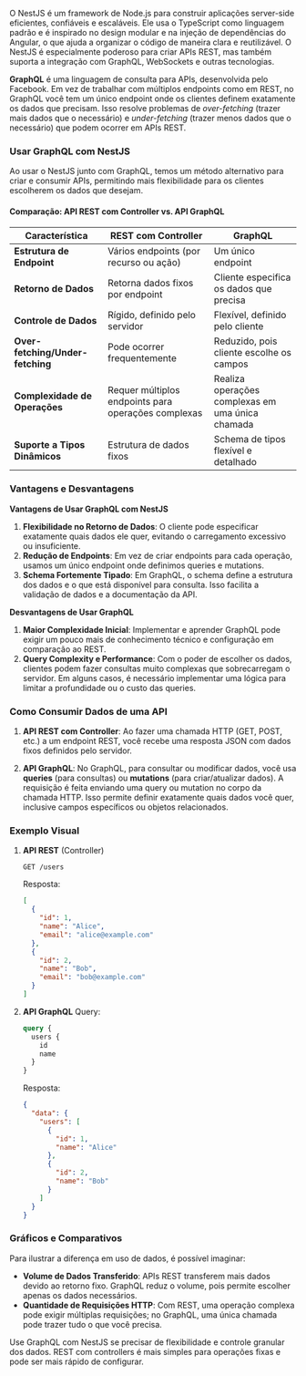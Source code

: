 O NestJS é um framework de Node.js para construir aplicações server-side eficientes, confiáveis e escaláveis. Ele usa o TypeScript como linguagem padrão e é inspirado no design modular e na injeção de dependências do Angular, o que ajuda a organizar o código de maneira clara e reutilizável. O NestJS é especialmente poderoso para criar APIs REST, mas também suporta a integração com GraphQL, WebSockets e outras tecnologias.

**GraphQL** é uma linguagem de consulta para APIs, desenvolvida pelo Facebook. Em vez de trabalhar com múltiplos endpoints como em REST, no GraphQL você tem um único endpoint onde os clientes definem exatamente os dados que precisam. Isso resolve problemas de *over-fetching* (trazer mais dados que o necessário) e *under-fetching* (trazer menos dados que o necessário) que podem ocorrer em APIs REST.

### Usar GraphQL com NestJS

Ao usar o NestJS junto com GraphQL, temos um método alternativo para criar e consumir APIs, permitindo mais flexibilidade para os clientes escolherem os dados que desejam.

#### Comparação: API REST com Controller vs. API GraphQL

| Característica                    | REST com Controller                        | GraphQL                                     |
|-----------------------------------|--------------------------------------------|---------------------------------------------|
| **Estrutura de Endpoint**         | Vários endpoints (por recurso ou ação)     | Um único endpoint                           |
| **Retorno de Dados**              | Retorna dados fixos por endpoint           | Cliente especifica os dados que precisa     |
| **Controle de Dados**             | Rígido, definido pelo servidor             | Flexível, definido pelo cliente             |
| **Over-fetching/Under-fetching**  | Pode ocorrer frequentemente                | Reduzido, pois cliente escolhe os campos    |
| **Complexidade de Operações**     | Requer múltiplos endpoints para operações complexas | Realiza operações complexas em uma única chamada |
| **Suporte a Tipos Dinâmicos**     | Estrutura de dados fixos                   | Schema de tipos flexível e detalhado        |

### Vantagens e Desvantagens

**Vantagens de Usar GraphQL com NestJS**
1. **Flexibilidade no Retorno de Dados**: O cliente pode especificar exatamente quais dados ele quer, evitando o carregamento excessivo ou insuficiente.
2. **Redução de Endpoints**: Em vez de criar endpoints para cada operação, usamos um único endpoint onde definimos queries e mutations.
3. **Schema Fortemente Tipado**: Em GraphQL, o schema define a estrutura dos dados e o que está disponível para consulta. Isso facilita a validação de dados e a documentação da API.

**Desvantagens de Usar GraphQL**
1. **Maior Complexidade Inicial**: Implementar e aprender GraphQL pode exigir um pouco mais de conhecimento técnico e configuração em comparação ao REST.
2. **Query Complexity e Performance**: Com o poder de escolher os dados, clientes podem fazer consultas muito complexas que sobrecarregam o servidor. Em alguns casos, é necessário implementar uma lógica para limitar a profundidade ou o custo das queries.

### Como Consumir Dados de uma API

1. **API REST com Controller**: Ao fazer uma chamada HTTP (GET, POST, etc.) a um endpoint REST, você recebe uma resposta JSON com dados fixos definidos pelo servidor.

2. **API GraphQL**: No GraphQL, para consultar ou modificar dados, você usa **queries** (para consultas) ou **mutations** (para criar/atualizar dados). A requisição é feita enviando uma query ou mutation no corpo da chamada HTTP. Isso permite definir exatamente quais dados você quer, inclusive campos específicos ou objetos relacionados.

### Exemplo Visual

1. **API REST** (Controller)
   ```http
   GET /users
   ```
   Resposta:
   ```json
   [
     {
       "id": 1,
       "name": "Alice",
       "email": "alice@example.com"
     },
     {
       "id": 2,
       "name": "Bob",
       "email": "bob@example.com"
     }
   ]
   ```

2. **API GraphQL**
   Query:
   ```graphql
   query {
     users {
       id
       name
     }
   }
   ```
   Resposta:
   ```json
   {
     "data": {
       "users": [
         {
           "id": 1,
           "name": "Alice"
         },
         {
           "id": 2,
           "name": "Bob"
         }
       ]
     }
   }
   ```

### Gráficos e Comparativos

Para ilustrar a diferença em uso de dados, é possível imaginar:

- **Volume de Dados Transferido**: APIs REST transferem mais dados devido ao retorno fixo. GraphQL reduz o volume, pois permite escolher apenas os dados necessários.
- **Quantidade de Requisições HTTP**: Com REST, uma operação complexa pode exigir múltiplas requisições; no GraphQL, uma única chamada pode trazer tudo o que você precisa.

Use GraphQL com NestJS se precisar de flexibilidade e controle granular dos dados. REST com controllers é mais simples para operações fixas e pode ser mais rápido de configurar.
```
